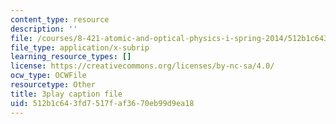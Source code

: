 ```yaml
---
content_type: resource
description: ''
file: /courses/8-421-atomic-and-optical-physics-i-spring-2014/512b1c643fd7517faf3670eb99d9ea18_pQ10vZKnttA.vtt
file_type: application/x-subrip
learning_resource_types: []
license: https://creativecommons.org/licenses/by-nc-sa/4.0/
ocw_type: OCWFile
resourcetype: Other
title: 3play caption file
uid: 512b1c64-3fd7-517f-af36-70eb99d9ea18
---
```

